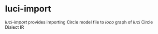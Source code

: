 # luci-import

_luci-import_ provides importing Circle model file to _loco_ graph of _luci_ Circle Dialect IR
